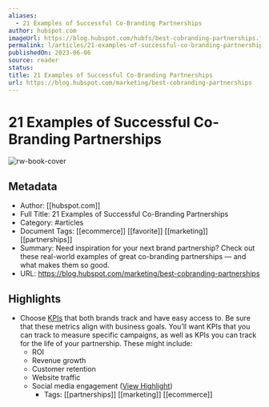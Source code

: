 ```yaml
---
aliases:
  - 21 Examples of Successful Co-Branding Partnerships
author: hubspot.com
imageUrl: https://blog.hubspot.com/hubfs/best-cobranding-partnerships.jpg#keepProtocol
permalink: l/articles/21-examples-of-successful-co-branding-partnerships
publishedOn: 2023-06-06
source: reader
status: 
title: 21 Examples of Successful Co-Branding Partnerships
url: https://blog.hubspot.com/marketing/best-cobranding-partnerships
---
```

# 21 Examples of Successful Co-Branding Partnerships

![rw-book-cover](https://blog.hubspot.com/hubfs/best-cobranding-partnerships.jpg#keepProtocol)

## Metadata

- Author: [[hubspot.com]]
- Full Title: 21 Examples of Successful Co-Branding Partnerships
- Category: #articles
- Document Tags: [[ecommerce]] [[favorite]] [[marketing]] [[partnerships]]
- Summary: Need inspiration for your next brand partnership? Check out these real-world examples of great co-branding partnerships — and what makes them so good.
- URL: https://blog.hubspot.com/marketing/best-cobranding-partnerships

## Highlights

- Choose [KPIs](https://blog.hubspot.com/marketing/choosing-kpis?hubs_content=blog.hubspot.com/marketing/best-cobranding-partnerships&hubs_content-cta=KPIs) that both brands track and have easy access to. Be sure that these metrics align with business goals. You’ll want KPIs that you can track to measure specific campaigns, as well as KPIs you can track for the life of your partnership. These might include:
  - ROI
  - Revenue growth
  - Customer retention
  - Website traffic
  - Social media engagement ([View Highlight](https://read.readwise.io/read/01h2qbd00qh6een2htbmvtqxem))
    - Tags: [[partnerships]] [[marketing]] [[ecommerce]]
